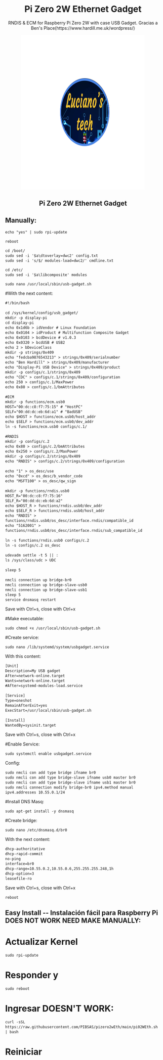 <h1 align="center"> Pi Zero 2W Ethernet Gadget</h1>
<p align="center">
RNDIS &amp; ECM for Raspberry Pi Zero 2W with case USB Gadget. Gracias a Ben's Place(https://www.hardill.me.uk/wordpress/)
</p>
<p align="center">
</p>
<p align="center">
<img src="https://raw.githubusercontent.com/PIBSAS/RetroPieBios/master/logov3.png" alt="Raspberry Pi Buenos Aires" width="400" height="500">
</p>

<h2 align="center"> Pi Zero 2W Ethernet Gadget</h2>

## Manually:
````
echo "yes" | sudo rpi-update
````

````
reboot
````

````
cd /boot/
sudo sed -i '$a\dtoverlay=dwc2' config.txt
sudo sed -i 's/$/ modules-load=dwc2/' cmdline.txt
````

````
cd /etc/
sudo sed -i '$a\libcomposite' modules
````

````
sudo nano /usr/local/sbin/usb-gadget.sh
````

#With the next content:
````
#!/bin/bash
 
cd /sys/kernel/config/usb_gadget/
mkdir -p display-pi
cd display-pi
echo 0x1d6b > idVendor # Linux Foundation
echo 0x0104 > idProduct # Multifunction Composite Gadget
echo 0x0103 > bcdDevice # v1.0.3
echo 0x0320 > bcdUSB # USB2
echo 2 > bDeviceClass
mkdir -p strings/0x409
echo "fedcba9876543213" > strings/0x409/serialnumber
echo "Ben Hardill" > strings/0x409/manufacturer
echo "Display-Pi USB Device" > strings/0x409/product
mkdir -p configs/c.1/strings/0x409
echo "CDC" > configs/c.1/strings/0x409/configuration
echo 250 > configs/c.1/MaxPower
echo 0x80 > configs/c.1/bmAttributes
 
#ECM
mkdir -p functions/ecm.usb0
HOST="00:dc:c8:f7:75:15" # "HostPC"
SELF="00:dd:dc:eb:6d:a1" # "BadUSB"
echo $HOST > functions/ecm.usb0/host_addr
echo $SELF > functions/ecm.usb0/dev_addr
ln -s functions/ecm.usb0 configs/c.1/
 
#RNDIS
mkdir -p configs/c.2
echo 0x80 > configs/c.2/bmAttributes
echo 0x250 > configs/c.2/MaxPower
mkdir -p configs/c.2/strings/0x409
echo "RNDIS" > configs/c.2/strings/0x409/configuration
 
echo "1" > os_desc/use
echo "0xcd" > os_desc/b_vendor_code
echo "MSFT100" > os_desc/qw_sign
 
mkdir -p functions/rndis.usb0
HOST_R="00:dc:c8:f7:75:16"
SELF_R="00:dd:dc:eb:6d:a2"
echo $HOST_R > functions/rndis.usb0/dev_addr
echo $SELF_R > functions/rndis.usb0/host_addr
echo "RNDIS" >   functions/rndis.usb0/os_desc/interface.rndis/compatible_id
echo "5162001" > functions/rndis.usb0/os_desc/interface.rndis/sub_compatible_id
 
ln -s functions/rndis.usb0 configs/c.2
ln -s configs/c.2 os_desc
 
udevadm settle -t 5 || :
ls /sys/class/udc > UDC
 
sleep 5
 
nmcli connection up bridge-br0
nmcli connection up bridge-slave-usb0
nmcli connection up bridge-slave-usb1
sleep 5
service dnsmasq restart
````
Save with Ctrl+s, close with Ctrl+x

#Make executable:
````
sudo chmod +x /usr/local/sbin/usb-gadget.sh
````

#Create service:
````
sudo nano /lib/systemd/system/usbgadget.service
````

With this content:
````
[Unit]
Description=My USB gadget
After=network-online.target
Wants=network-online.target
#After=systemd-modules-load.service
  
[Service]
Type=oneshot
RemainAfterExit=yes
ExecStart=/usr/local/sbin/usb-gadget.sh
  
[Install]
WantedBy=sysinit.target
````
Save with Ctrl+s, close with Ctrl+x

#Enable Service:
````
sudo systemctl enable usbgadget.service
````

Config:
````
sudo nmcli con add type bridge ifname br0
sudo nmcli con add type bridge-slave ifname usb0 master br0
sudo nmcli con add type bridge-slave ifname usb1 master br0
sudo nmcli connection modify bridge-br0 ipv4.method manual ipv4.addresses 10.55.0.1/24
````

#Install DNS Masq:
````
sudo apt-get install -y dnsmasq
````

#Create bridge:
````
sudo nano /etc/dnsmasq.d/br0
````

With the next content:
````
dhcp-authoritative
dhcp-rapid-commit
no-ping
interface=br0
dhcp-range=10.55.0.2,10.55.0.6,255.255.255.248,1h
dhcp-option=3
leasefile-ro
````

Save with Ctrl+s, close with Ctrl+x
````
reboot
````

## Easy Install -- Instalación fácil para Raspberry Pi DOES NOT WORK NEED MAKE MANUALLY:

# Actualizar Kernel
````
sudo rpi-update
````

# Responder y
````
sudo reboot
````
# Ingresar DOESN'T WORK:

````
curl -sSL https://raw.githubusercontent.com/PIBSAS/pizero2wEth/main/pi02WEth.sh | bash
````
# Reiniciar
